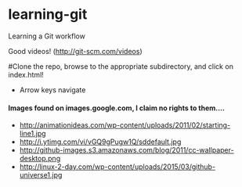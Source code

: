# learning-git
Learning a Git workflow

Good videos! (http://git-scm.com/videos)

#Clone the repo, browse to the appropriate subdirectory, and click on index.html!
  * Arrow keys navigate

#### Images found on images.google.com, I claim no rights to them....
  * http://animationideas.com/wp-content/uploads/2011/02/starting-line1.jpg
  * http://i.ytimg.com/vi/vGQ9gPugw1Q/sddefault.jpg
  * http://github-images.s3.amazonaws.com/blog/2011/cc-wallpaper-desktop.png
  * http://linux-2-day.com/wp-content/uploads/2015/03/github-universe1.jpg
